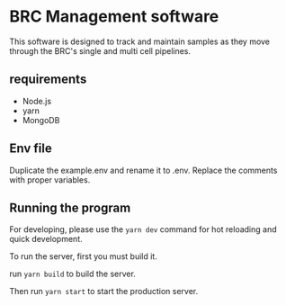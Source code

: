 # BRC Management software

This software is designed to track and maintain samples as they move through the BRC's single and multi cell pipelines.

## requirements

- Node.js
- yarn
- MongoDB

## Env file
Duplicate the example.env and rename it to .env. Replace the comments with proper variables.


## Running the program
For developing, please use the `yarn dev` command for hot reloading and quick development.

To run the server, first you must build it. 

run `yarn build` to build the server.

Then run `yarn start` to start the production server.